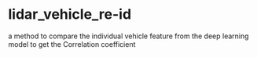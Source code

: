 # lidar_vehicle_re-id
a method to compare the individual vehicle feature from the deep learning model to get the Correlation coefficient

